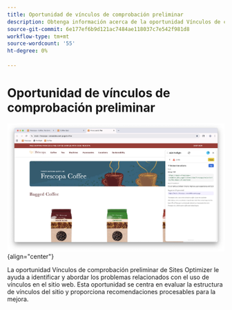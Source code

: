 ```yaml
---
title: Oportunidad de vínculos de comprobación preliminar
description: Obtenga información acerca de la oportunidad Vínculos de comprobación preliminar en Sites Optimizer.
source-git-commit: 6e177ef6b9d121ac7484ae118037c7e542f981d8
workflow-type: tm+mt
source-wordcount: '55'
ht-degree: 0%

---
```



# Oportunidad de vínculos de comprobación preliminar

![Oportunidad de vínculos de comprobación preliminar](./assets/links/hero.png){align="center"}

La oportunidad Vínculos de comprobación preliminar de Sites Optimizer le ayuda a identificar y abordar los problemas relacionados con el uso de vínculos en el sitio web. Esta oportunidad se centra en evaluar la estructura de vínculos del sitio y proporciona recomendaciones procesables para la mejora.
